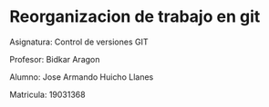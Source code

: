 # Reorganizacion de trabajo en git

Asignatura: Control de versiones GIT

Profesor: Bidkar Aragon

Alumno: Jose Armando Huicho Llanes

Matricula: 19031368